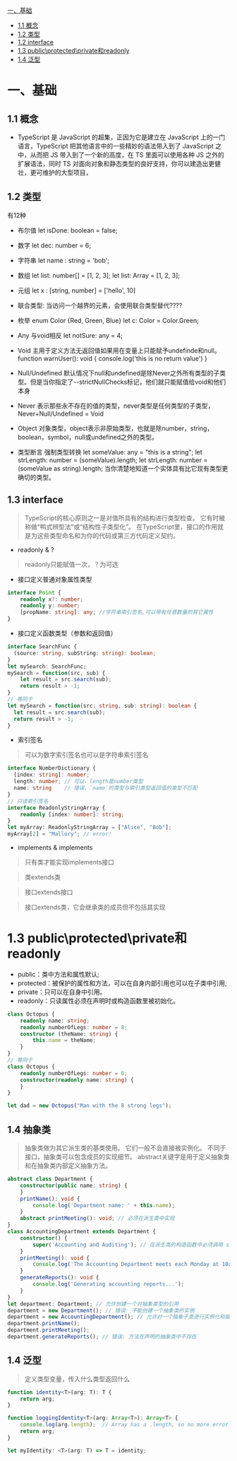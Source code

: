 [一、基础](#一、基础)
- [1.1 概念](#11-概念)
- [1.2 类型 ](#12-类型 )
- [1.2 interface ](#12-interface )
- [1.3 public\protected\private和readonly](#13-public\protected\private和readonly)
- [1.4 泛型](#14-泛型)


# 一、基础

## 1.1 概念
* TypeScript 是 JavaScript 的超集，正因为它是建立在 JavaScript 上的一门语言，TypeScript 把其他语言中的一些精妙的语法带入到了 JavaScript 之中，从而把 JS 带入到了一个新的高度，在 TS 里面可以使用各种 JS 之外的扩展语法，同时 TS 对面向对象和静态类型的良好支持，你可以建造出更健壮，更可维护的大型项目，


## 1.2 类型
有12种

* 布尔值 let isDone: boolean = false;

* 数字 let dec: number = 6;

* 字符串 let name : string = 'bob';

* 数组 let list: number[] = [1, 2, 3]; let list: Array<number> = [1, 2, 3];

* 元组 let x : [string, number] = ['hello', 10]

* 联合类型: 当访问一个越界的元素，会使用联合类型替代????

* 枚举 enum Color {Red, Green, Blue} let c: Color = Color.Green;

* Any 与void相反 let notSure: any = 4;

* Void 主用于定义方法无返回值如果用在变量上只能赋予undefinde和null。function warnUser(): void { console.log('this is no return value') }

* Null/Undefined 默认情况下null和undefined是除Never之外所有类型的子类型。但是当你指定了--strictNullChecks标记，他们就只能赋值给void和他们本身

* Never 表示那些永不存在的值的类型，never类型是任何类型的子类型，Never+Null/Undefined = Void

* Object 对象类型，object表示非原始类型，也就是除number，string，boolean，symbol，null或undefined之外的类型。

* 类型断言 强制类型转换 
let someValue: any = "this is a string";
let strLength: number = (<string>someValue).length;
let strLength: number = (someValue as string).length;
当你清楚地知道一个实体具有比它现有类型更确切的类型。


## 1.3 interface
>TypeScript的核心原则之一是对值所具有的结构进行类型检查。 它有时被称做“鸭式辨型法”或“结构性子类型化”。 在TypeScript里，接口的作用就是为这些类型命名和为你的代码或第三方代码定义契约。
* readonly & ?
> readonly只能赋值一次，？为可选
* 接口定义普通对象属性类型
```ts
interface Point {
    readonly x?: number;
    readonly y: number;
    [propName: string]: any; //字符串索引签名,可以带有任意数量的其它属性
}
```
* 接口定义函数类型（参数和返回值）
```ts
interface SearchFunc {
  (source: string, subString: string): boolean;
}
let mySearch: SearchFunc;
mySearch = function(src, sub) {
    let result = src.search(sub);
    return result > -1;
}
// 等同于
let mySearch = function(src: string, sub: string): boolean {
  let result = src.search(sub);
  return result > -1;
}
```
* 索引签名
>   可以为数字索引签名也可以是字符串索引签名
```ts
interface NumberDictionary {
  [index: string]: number;
  length: number; // 可以，length是number类型
  name: string    // 错误，`name`的类型与索引类型返回值的类型不匹配
}
// 只读索引签名
interface ReadonlyStringArray {
    readonly [index: number]: string;
}
let myArray: ReadonlyStringArray = ["Alice", "Bob"];
myArray[2] = "Mallory"; // error!
```
* implements & implements
>只有类才能实现implements接口

>类extends类

>接口extends接口

>接口extends类，它会继承类的成员但不包括其实现


# 1.3 public\protected\private和readonly
* public：类中方法和属性默认;
* protected：被保护的属性和方法，可以在自身内部引用也可以在子类中引用;
* private：只可以在自身中引用。
* readonly：只读属性必须在声明时或构造函数里被初始化。
```ts
class Octopus {
    readonly name: string;
    readonly numberOfLegs: number = 8;
    constructor (theName: string) {
        this.name = theName;
    }
}
// 等同于
class Octopus {
    readonly numberOfLegs: number = 8;
    constructor(readonly name: string) {
    }
}

let dad = new Octopus("Man with the 8 strong legs");
```


## 1.4 抽象类
>抽象类做为其它派生类的基类使用。 它们一般不会直接被实例化。 不同于接口，抽象类可以包含成员的实现细节。 abstract关键字是用于定义抽象类和在抽象类内部定义抽象方法。 

```ts
abstract class Department {
    constructor(public name: string) {
    }
    printName(): void {
        console.log('Department name: ' + this.name);
    }
    abstract printMeeting(): void; // 必须在派生类中实现
}
class AccountingDepartment extends Department {
    constructor() {
        super('Accounting and Auditing'); // 在派生类的构造函数中必须调用 super()
    }
    printMeeting(): void {
        console.log('The Accounting Department meets each Monday at 10am.');
    }
    generateReports(): void {
        console.log('Generating accounting reports...');
    }
}
let department: Department; // 允许创建一个对抽象类型的引用
department = new Department(); // 错误: 不能创建一个抽象类的实例
department = new AccountingDepartment(); // 允许对一个抽象子类进行实例化和赋值
department.printName();
department.printMeeting();
department.generateReports(); // 错误: 方法在声明的抽象类中不存在
```


## 1.4 泛型
>定义类型变量<T>，传入什么类型返回什么
```ts
function identity<T>(arg: T): T {
    return arg;
}

function loggingIdentity<T>(arg: Array<T>): Array<T> {
    console.log(arg.length);  // Array has a .length, so no more error
    return arg;
}

let myIdentity: <T>(arg: T) => T = identity;
```